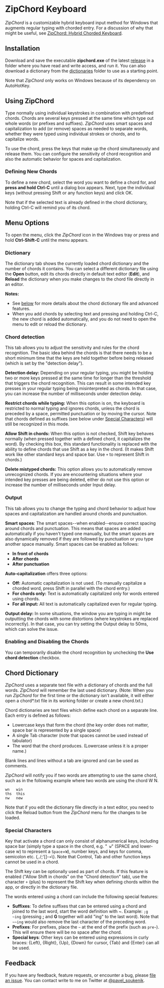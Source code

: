 # ZipChord Keyboard

_ZipChord_ is a customizable hybrid keyboard input method for Windows that augments regular typing with chorded entry. For a discussion of why that might be useful, see [ZipChord: Hybrid Chorded Keyboard](https://pavelsoukenik.com/zipchord-hybrid-chorded-keyboard).  

## Installation

Download and save the executable **zipchord.exe** of the latest [release](https://github.com/psoukie/zipchord/releases) in a folder where you have read and write access, and run it. You can also download a dictionary from the [dictionaries](https://github.com/psoukie/zipchord/tree/main/dictionaries) folder to use as a starting point.

Note that _ZipChord_ only works on Windows because of its dependency on AutoHotKey.

## Using ZipChord

Type normally using individual keystrokes in combination with predefined chords. Chords are several keys pressed at the same time which type out whole words (or prefixes and suffixes). _ZipChord_ uses smart spaces and capitalization to add (or remove) spaces as needed to separate words, whether they were typed using individual strokes or chords, and to capitalize words.

To use the chord, press the keys that make up the chord simultaneously and release them. You can configure the sensitivity of chord recognition and also the automatic behavior for spaces and capitalization.

### Defining New Chords

To define a new chord, select the word you want to define a chord for, and **press and hold Ctrl-C** until a dialog box appears. Next, type the individual keys (without pressing Shift or any function keys) and click OK.

Note that if the selected text is already defined in the chord dictionary, holding Ctrl-C will remind you of its chord.

## Menu Options

To open the menu, click the _ZipChord_ icon in the Windows tray or press and hold **Ctrl-Shift-C** until the menu appears.

### Dictionary

The dictionary tab shows the currently loaded chord dictionary and the number of chords it contains. You can select a different dictionary file using the **Open** button, edit its chords directly in default text editor (**Edit**), and **Reload** the dictionary when you make changes to the chord file directly in an editor.

**Notes:**
* See [below](#chord-dictionary) for more details about the chord dictionary file and advanced features.
* When you add chords by selecting text and pressing and holding Ctrl-C, the new chord is added automatically, and you do not need to open the menu to edit or reload the dictionary.  

### Chord detection

This tab allows you to adjust the sensitivity and rules for the chord recognition. The basic idea behind the chords is that there needs to be a short minimum time that the keys are held together before being released (which is set by the "detection delay").

**Detection delay:** Depending on your regular typing, you might be holding two or more keys pressed at the same time for longer than the threshold that triggers the chord recognition. This can result in some intended key presses in your regular typing being misinterpreted as chords. In that case, you can increase the number of milliseconds under detection delay.

**Restrict chords while typing:** When this option is on, the keyboard is restricted to normal typing and ignores chords, unless the chord is preceded by a space, permitted punctuation or by moving the cursor. Note that chords defined as suffixes (see below under [Special Characters](#special-characters)) will still be recognized in this mode.

**Allow Shift in chords:** When this option is not checked, Shift key behaves normally (when pressed together with a defined chord, it capitalizes the word). By checking this box, this standard functionality is replaced with the ability to define chords that use Shift as a key in the chord. (It makes Shift work like other standard keys and space bar. Use `+` to represent Shift in chords.)

**Delete mistyped chords:** This option allows you to automatically remove unrecognized chords. If you are encountering situations where your intended key presses are being deleted, either do not use this option or increase the number of milliseconds under Input delay.

### Output

This tab allows you to change the typing and chord behavior to adjust how spaces and capitalization are handled around chords and punctuation.

**Smart spaces**: The smart spaces--when enabled--ensure correct spacing around chords and punctuation. This means that spaces are added automatically if you haven't typed one manually, but the smart spaces are also dynamically removed if they are followed by punctuation or you type another space manually. Smart spaces can be enabled as follows:
- **In front of chords**
- **After chords**
- **After punctuation**  

**Auto-capitalization** offers three options:
- **Off:** Automatic capitalization is not used. (To manually capitalize a chorded word, press Shift in parallel with the chord entry.)
- **For chords only:** Text is automatically capitalized only for words entered using chords.
- **For all input:** All text is automatically capitalized even for regular typing.

**Output delay:** In some situations, the window you are typing in might be outputting the chords with some distortions (where keystrokes are replaced incorrectly). In that case, you can try setting the Output delay to 50ms, which can solve the issue.

### Enabling and Disabling the Chords

You can temporarily disable the chord recognition by unchecking the **Use chord detection** checkbox.

## Chord Dictionary

_ZipChord_ uses a separate text file with a dictionary of chords and the full words. _ZipChord_ will remember the last used dictionary. (Note: When you run _ZipChord_ for the first time or the dictionary isn't available, it will either open a chord*.txt file in its working folder or create a new chord.txt.)

Chord dictionaries are text files which define each chord on a separate line. Each entry is defined as follows:

* Lowercase keys that form the chord (the key order does not matter, space bar is represented by a single space)
* A single Tab character (note that spaces cannot be used instead of tabulator)
* The word that the chord produces. (Lowercase unless it is a proper name.)

Blank lines and lines without a tab are ignored and can be used as comments.

_ZipChord_ will notify you if two words are attempting to use the same chord, such as in the following example where two words are using the chord W N.
```
wn   win
ths  this
nw   new
```
Note that if you edit the dictionary file directly in a text editor, you need to click the Reload button from the _ZipChord_ menu for the changes to be loaded.

### Special Characters

Key that activate a chord can only consist of alphanumerical keys, including space bar (simply type a space in the chord, e.g. "` w`" (SPACE and lower-case w) to represent a `Space`+`W`), number keys, and keys for comma, semicolon etc. (,./;'[]-=\\). Note that Control, Tab and other function keys cannot be used in a chord.

The Shift key can be optionally used as part of chords. If this feature is enabled ("Allow Shift in chords" on the "Chord detection" tab), use the character `+` (plus) to represent the Shift key when defining chords within the app, or directly in the dictionary file.

The words entered using a chord can include the following special features:

- **Suffixes**: To define suffixes that can be entered using a chord and joined to the last word, start the word definition with ~. Example: `;g  ~ing` (pressing **;** and **G** together will add "ing" to the last word). Note that `~~ing` would also remove the last character of the preceding word.
- **Prefixes**: For prefixes, place the `~` at the end of the prefix (such as `pre~`). This will ensure there will be no space after the chord.
- **Special keys**: Other keys can be entered using expressions in curly braces: {Left}, {Right}, {Up}, {Down} for cursor, {Tab} and {Enter} can all be used.

## Feedback

If you have any feedback, feature requests, or encounter a bug, please [file an issue](https://github.com/psoukie/zipchord/issues/new). You can contact write to me on Twitter at [@pavel_soukenik](https://twitter.com/pavel_soukenik).
